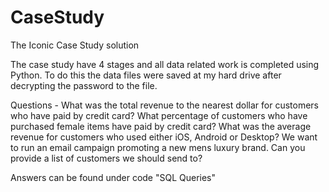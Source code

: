 # CaseStudy
The Iconic Case Study solution

The case study have 4 stages and all data related work is completed using Python. To do this the data files were saved at my hard drive after decrypting the password to the file.

Questions - 
What was the total revenue to the nearest dollar for customers who have paid by credit card?
What percentage of customers who have purchased female items have paid by credit card?
What was the average revenue for customers who used either iOS, Android or Desktop?
We want to run an email campaign promoting a new mens luxury brand. Can you provide a list of customers we should send to?

Answers can be found under code "SQL Queries"
